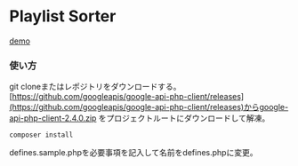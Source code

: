# Playlist Sorter

[demo](http://ryota01.com/playlist-sorter)

### 使い方

git cloneまたはレポジトリをダウンロードする。  
[https://github.com/googleapis/google-api-php-client/releases](https://github.com/googleapis/google-api-php-client/releases)からgoogle-api-php-client-2.4.0.zip
をプロジェクトルートにダウンロードして解凍。


```
composer install
```

defines.sample.phpを必要事項を記入して名前をdefines.phpに変更。